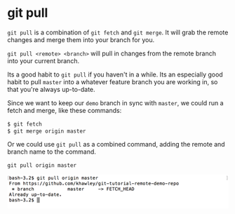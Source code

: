 # git pull

`git pull` is a combination of `git fetch` and `git merge`.  It will grab the remote changes and merge them into your branch for you.

`git pull <remote> <branch>` will pull in changes from the remote branch into your current branch.

Its a good habit to `git pull` if you haven't in a while.  Its an especially good habit to pull `master` into a whatever feature branch you are working in, so that you're always up-to-date.

Since we want to keep our `demo` branch in sync with `master`, we could run a fetch and merge, like these commands: 

```
$ git fetch
$ git merge origin master
```

Or we could use `git pull` as a combined command, adding the remote and branch name to the command.

```
git pull origin master
```

![git pull origin master](./images/git-pull-origin-master.png)